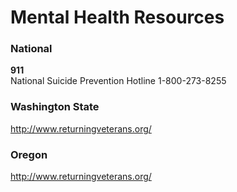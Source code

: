 # Mental Health Resources

### National 
**911**  
National Suicide Prevention Hotline 1-800-273-8255

### Washington State
http://www.returningveterans.org/

### Oregon
http://www.returningveterans.org/
